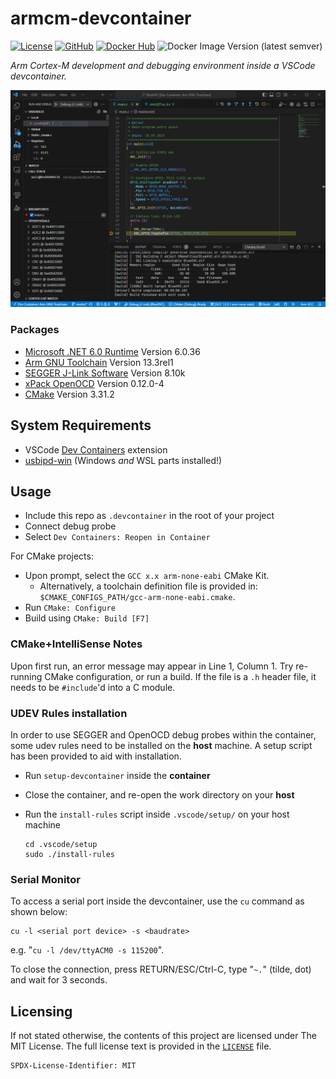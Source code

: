 # armcm-devcontainer
[![License](https://img.shields.io/github/license/islandcontroller/armcm-devcontainer)](LICENSE) [![GitHub](https://shields.io/badge/github-islandcontroller%2Farmcm--devcontainer-black?logo=github)](https://github.com/islandcontroller/armcm-devcontainer) [![Docker Hub](https://shields.io/badge/docker-islandc%2Farmcm--devcontainer-blue?logo=docker)](https://hub.docker.com/r/islandc/armcm-devcontainer) ![Docker Image Version (latest semver)](https://img.shields.io/docker/v/islandc/armcm-devcontainer?sort=semver)

*Arm Cortex-M development and debugging environment inside a VSCode devcontainer.*

![Screenshot](scr.PNG)

### Packages
* [Microsoft .NET 6.0 Runtime](https://dotnet.microsoft.com/en-us/download/dotnet/6.0) Version 6.0.36
* [Arm GNU Toolchain](https://developer.arm.com/downloads/-/arm-gnu-toolchain-downloads) Version 13.3rel1
* [SEGGER J-Link Software](https://www.segger.com/downloads/jlink/) Version 8.10k
* [xPack OpenOCD](https://github.com/xpack-dev-tools/openocd-xpack) Version 0.12.0-4
* [CMake](https://cmake.org/download) Version 3.31.2
## System Requirements
* VSCode [Dev Containers](https://marketplace.visualstudio.com/items?itemName=ms-vscode-remote.remote-containers) extension
* [usbipd-win](https://learn.microsoft.com/en-us/windows/wsl/connect-usb) (Windows *and* WSL parts installed!)

## Usage
* Include this repo as `.devcontainer` in the root of your project
* Connect debug probe
* Select `Dev Containers: Reopen in Container`

For CMake projects:
* Upon prompt, select the `GCC x.x arm-none-eabi` CMake Kit. 
  * Alternatively, a toolchain definition file is provided in: `$CMAKE_CONFIGS_PATH/gcc-arm-none-eabi.cmake`.
* Run `CMake: Configure`
* Build using `CMake: Build [F7]`

### CMake+IntelliSense Notes
Upon first run, an error message may appear in Line 1, Column 1. Try re-running CMake configuration, or run a build. If the file is a `.h` header file, it needs to be `#include`'d into a C module.

### UDEV Rules installation
In order to use SEGGER and OpenOCD debug probes within the container, some udev rules need to be installed on the **host** machine. A setup script has been provided to aid with installation.
* Run `setup-devcontainer` inside the **container**
* Close the container, and re-open the work directory on your **host**
* Run the `install-rules` script inside `.vscode/setup/` on your host machine

      cd .vscode/setup
      sudo ./install-rules

### Serial Monitor
To access a serial port inside the devcontainer, use the `cu` command as shown below:

    cu -l <serial port device> -s <baudrate>

e.g. "`cu -l /dev/ttyACM0 -s 115200`".

To close the connection, press RETURN/ESC/Ctrl-C, type "`~.`" (tilde, dot) and wait for 3 seconds.

## Licensing

If not stated otherwise, the contents of this project are licensed under The MIT License. The full license text is provided in the [`LICENSE`](LICENSE) file.

    SPDX-License-Identifier: MIT